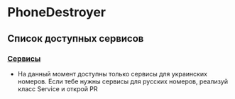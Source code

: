 # PhoneDestroyer
## Список доступных сервисов
### [Сервисы](https://github.com/roxxel/PhoneDestroyer/tree/master/PhoneDestroyer/Services)  
* На данный момент доступны только сервисы для украинских номеров. Если тебе нужны сервисы для русских номеров, реализуй класс Service и открой PR

